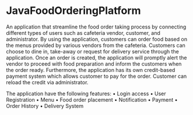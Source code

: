 # JavaFoodOrderingPlatform

An application that streamline the food order taking process by connecting different types of users such as cafeteria vendor, customer, and administrator. By using the application, customers can order food based on the menus provided by various vendors from the cafeteria. Customers can choose to dine in, take-away or request for delivery service through the application. Once an order is created, the application will promptly alert the vendor to proceed with food preparation and inform the customers when the order ready. Furthermore, the application has its own credit-based payment system which allows customer to pay for the order. Customer can reload the credit via administrator.

The application have the following features:
• Login access
• User Registration
• Menu
• Food order placement
• Notification
• Payment
• Order History
• Delivery System

